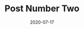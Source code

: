 ---
path: "/0002"
date: "2020-07-17"
tags: ['Tag 1', 'Tag 2']
excerpt: "This is a preview"
title: "Post Number Two"
---